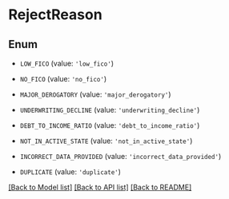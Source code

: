 # RejectReason


## Enum

* `LOW_FICO` (value: `'low_fico'`)

* `NO_FICO` (value: `'no_fico'`)

* `MAJOR_DEROGATORY` (value: `'major_derogatory'`)

* `UNDERWRITING_DECLINE` (value: `'underwriting_decline'`)

* `DEBT_TO_INCOME_RATIO` (value: `'debt_to_income_ratio'`)

* `NOT_IN_ACTIVE_STATE` (value: `'not_in_active_state'`)

* `INCORRECT_DATA_PROVIDED` (value: `'incorrect_data_provided'`)

* `DUPLICATE` (value: `'duplicate'`)

[[Back to Model list]](../README.md#documentation-for-models) [[Back to API list]](../README.md#documentation-for-api-endpoints) [[Back to README]](../README.md)


